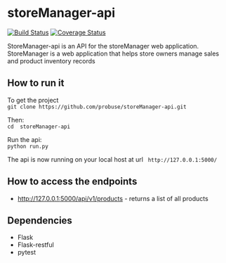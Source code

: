 # storeManager-api  
[![Build Status](https://travis-ci.com/probuse/storeManager-api.svg?branch=chore-161305609-add-CI-coveralls)](https://travis-ci.com/probuse/storeManager-api)
[![Coverage Status](https://coveralls.io/repos/github/probuse/storeManager-api/badge.svg?branch=master)](https://coveralls.io/github/probuse/storeManager-api?branch=chore-161305609-add-CI-coveralls)  

StoreManager-api is an API for the storeManager web application.  
StoreManager is a web application that helps store owners manage sales and product inventory records

## How to run it
To get the project  
`git clone https://github.com/probuse/storeManager-api.git `

Then:  
`cd  storeManager-api`

Run the api:  
`python run.py`

The api is now running on your local host at url ` http://127.0.0.1:5000/`

## How to access the endpoints
* http://127.0.0.1:5000/api/v1/products - returns a list of all products

## Dependencies
* Flask
* Flask-restful
* pytest
